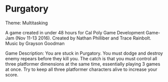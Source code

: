 # Purgatory
Theme: Multitasking

A game created in under 48 hours for Cal Poly Game Development Game-Jam (Nov 11-13 2016).
Created by Nathan Philliber and Trace Rainbolt.
Music by Grayson Goodman


Game Description: You are stuck in Purgatory. You must dodge and destroy enemy repears before they kill you. 
The catch is that you must control all three platformer dimensions at the same time, essentially playing 3 games
at once. Try to keep all three platformer characters alive to increase your score.
